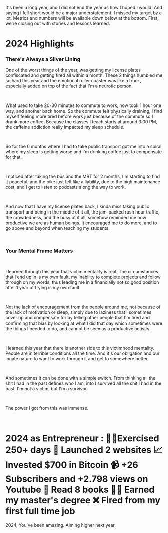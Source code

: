 It's been a long year, and I did not end the year as how I hoped I would. And saying I fell short would be a major understatement. I missed my target by a lot. Metrics and numbers will be available down below at the bottom. First, we're closing out with stories and lessons learned.

<h1 class="text-3xl font-bold">
2024 Highlights
</h1>

<h3 class="text-xl font-semibold">
There's Always a Silver Lining
</h3>

One of the worst things of the year, was getting my license plates confiscated and getting fired all within a month. These 2 things humbled me so hard this year and the emotional roller coaster was like a truck, especially added on top of the fact that I'm a neurotic person.

<br>

What used to take 20-30 minutes to commute to work, now took 1 hour one way, and another back home. So the commute felt physically draining, I find myself feeling more tired before work just because of the commute so I drank more coffee. Because the classes I teach starts at around 3:00 PM, the caffeine addiction  really impacted my sleep schedule.

<br>

So for the 6 months where I had to take public transport got me into a spiral where my sleep is getting worse and I'm drinking coffee just to compensate for that.

<br>

I noticed after taking the bus and the MRT for 2 months, I'm starting to find it peaceful, and the bike just felt like a liability, due to the high maintenance cost, and I get to listen to podcasts along the way to work.

<br>

And now that I have my license plates back, I kinda miss taking public transport and being in the middle of it all, the jam-packed rush hour traffic, the crowdedness, and the busy of it all, somehow reminded me how productive we are as human beings. It encouraged me to do more, and to go above and beyond when teaching my students.

<br>

<h3 class="text-xl font-semibold">
Your Mental Frame Matters
</h3>

<br>

I learned through this year that victim mentality is real. The circumstances that I end up in is my own fault, my inability to complete projects and follow through on my words, thus leading me in a financially not so good position after 1 year of trying is my own fault.

<br>

Not the lack of encouragement from the people around me, not because of the lack of motivation or sleep, simply due to laziness that I sometimes cover up and compensate for by telling other people that I'm tired and confirming that bias by looking at what I did that day which sometimes were the things I needed to do, and cannot be seen as a productive activity.

<br>

I learned this year that there is another side to this victimhood mentality. People are in terrible conditions all the time. And it's our obligation and our innate nature to want to work through it and get to somewhere better.

<br>

And sometimes it can be done with a simple switch. From thinking all the shit I had in the past defines who I am, into I survived all the shit I had in the past. I'm not a victim, but I'm  a survivor.

<br>

The power I got from this was immense.

<br>

<h1 class="text-3xl font-bold">
2024 as Entrepreneur :
🏋️‍♂️Exercised 250+ days
🚀 Launched 2 websites
📈 Invested $700 in Bitcoin
📹 +26 Subscribers and +2.798 views on Youtube
📖 Read 8 books
👨‍🎓 Earned my master's degree
❌ Fired from my first full time job
</h1>

2024, You've been amazing. Aiming higher next year.



